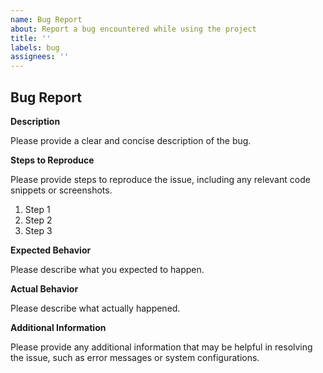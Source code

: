```yaml
---
name: Bug Report
about: Report a bug encountered while using the project
title: ''
labels: bug
assignees: ''
---
```


## Bug Report

**Description**

Please provide a clear and concise description of the bug.

**Steps to Reproduce**

Please provide steps to reproduce the issue, including any relevant code snippets or screenshots.

1. Step 1
1. Step 2
1. Step 3

**Expected Behavior**

Please describe what you expected to happen.

**Actual Behavior**

Please describe what actually happened.

**Additional Information**

Please provide any additional information that may be helpful in resolving the issue, such as error messages or system configurations.
